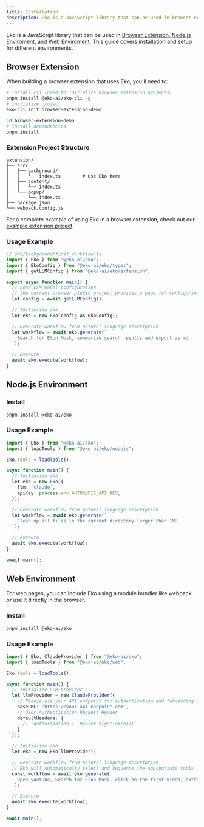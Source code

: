 ```yaml
---
title: Installation
description: Eko is a JavaScript library that can be used in browser extension, web pages, and node.js. This guide covers installation and setup for different environments.
---
```


Eko is a JavaScript library that can be used in [Browser Extension](/getting-started/installation#browser-extension), [Node.js Enviroment](http://localhost:4321/getting-started/installation#nodejs-environment), and [Web Enviroment](http://localhost:4321/getting-started/installation#web-environment). This guide covers installation and setup for different environments.

## Browser Extension

When building a browser extension that uses Eko, you'll need to:

```bash
# install cli (used to initialize browser extension projects)
pnpm install @eko-ai/eko-cli -g
# initialize project
eko-cli init browser-extension-demo

cd browser-extension-demo
# install dependencies
pnpm install
```

### Extension Project Structure

```
extension/
├── src/
│   ├── background/
│   │   └── index.ts        # Use Eko here
│   ├── content/
│   │   └── index.ts
│   └── popup/
│       └── index.ts
├── package.json
└── webpack.config.js
```

For a complete example of using Eko in a browser extension, check out our [example extension project](https://github.com/FellouAI/eko-browser-extension).

### Usage Example
```typescript
// src/background/first_workflow.ts
import { Eko } from "@eko-ai/eko";
import { EkoConfig } from "@eko-ai/eko/types";
import { getLLMConfig } from "@eko-ai/eko/extension";

export async function main() {
  // Load LLM model configuration 
  // the current browser plugin project provides a page for configuring LLM parameters
  let config = await getLLMConfig();

  // Initialize eko
  let eko = new Eko(config as EkoConfig);

  // Generate workflow from natural language description
  let workflow = await eko.generate(`
    Search for Elon Musk, summarize search results and export as md
  `);

  // Execute
  await eko.execute(workflow);
}
```

## Node.js Environment

### Install

```bash
pnpm install @eko-ai/eko
```

### Usage Example
```typescript
import { Eko } from "@eko-ai/eko";
import { loadTools } from "@eko-ai/eko/nodejs";

Eko.tools = loadTools();

async function main() {
  // Initialize eko
  let eko = new Eko({
    llm: 'claude',
    apiKey: process.env.ANTHROPIC_API_KEY,
  });

  // Generate workflow from natural language description
  let workflow = await eko.generate(`
    Clean up all files in the current directory larger than 1MB
  `);

  // Execute
  await eko.execute(workflow);
}

await main();
```

## Web Environment

For web pages, you can include Eko using a module bundler like webpack or use it directly in the browser.

### Install
```bash
pnpm install @eko-ai/eko
```

### Usage Example
```typescript
import { Eko, ClaudeProvider } from "@eko-ai/eko";
import { loadTools } from "@eko-ai/eko/web";

Eko.tools = loadTools();

async function main() {
  // Initialize LLM provider
  let llmProvider = new ClaudeProvider({
    // Please use your API endpoint for authentication and forwarding on the server side, do not expose API keys in the frontend
    baseURL: 'https://your-api-endpoint.com',
    // User Authentication Request Header
    defaultHeaders: {
      // 'Authorization': `Bearer ${getToken()}`
    }
  });

  // Initialize eko
  let eko = new Eko(llmProvider);

  // Generate workflow from natural language description
  // Eko will automatically select and sequence the appropriate tools
  const workflow = await eko.generate(`
    Open youtube, Search for Elon Musk, click on the first video, extract and summarize the content, and export as md.
  `);

  // Execute
  await eko.execute(workflow);
}

await main();
```
